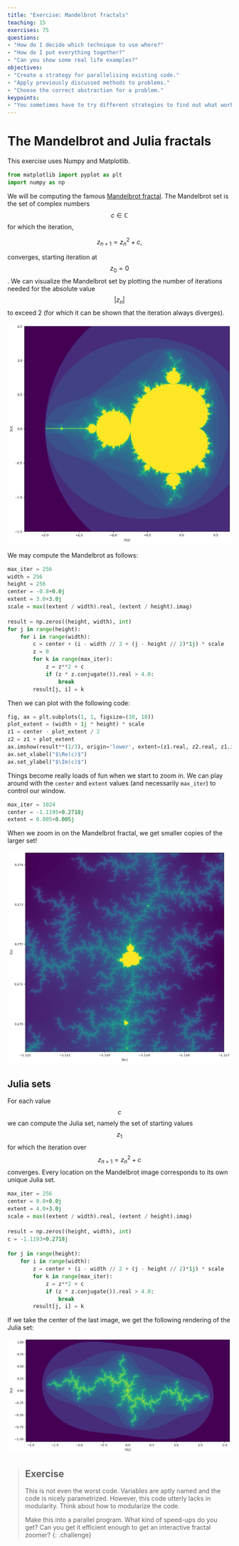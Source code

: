```yaml
---
title: "Exercise: Mandelbrot fractals"
teaching: 15
exercises: 75
questions:
- "How do I decide which technique to use where?"
- "How do I put everything together?"
- "Can you show some real life examples?"
objectives:
- "Create a strategy for parallelising existing code."
- "Apply previously discussed methods to problems."
- "Choose the correct abstraction for a problem."
keypoints:
- "You sometimes have to try different strategies to find out what works best."
---
```


<script type="text/javascript" async
  src="https://cdnjs.cloudflare.com/ajax/libs/mathjax/2.7.5/MathJax.js?config=TeX-MML-AM_CHTML">
</script>

# The Mandelbrot and Julia fractals

This exercise uses Numpy and Matplotlib.

```python
from matplotlib import pyplot as plt
import numpy as np
```

We will be computing the famous [Mandelbrot
fractal](https://en.wikipedia.org/wiki/Mandelbrot_fractal). The Mandelbrot set is the set of complex
numbers $$c \in \mathbb{C}$$ for which the iteration,

$$z_{n+1} = z_n^2 + c,$$

converges, starting iteration at $$z_0 = 0$$. We can visualize the Mandelbrot set by plotting the
number of iterations needed for the absolute value $$|z_n|$$ to exceed 2 (for which it can be shown
that the iteration always diverges).

![The whole Mandelbrot set](../fig/mandelbrot-all.png)

We may compute the Mandelbrot as follows:

```python
max_iter = 256
width = 256
height = 256
center = -0.8+0.0j
extent = 3.0+3.0j
scale = max((extent / width).real, (extent / height).imag)

result = np.zeros((height, width), int)
for j in range(height):
    for i in range(width):
        c = center + (i - width // 2 + (j - height // 2)*1j) * scale
        z = 0
        for k in range(max_iter):
            z = z**2 + c
            if (z * z.conjugate()).real > 4.0:
                break
        result[j, i] = k
```

Then we can plot with the following code:

```python
fig, ax = plt.subplots(1, 1, figsize=(10, 10))
plot_extent = (width + 1j * height) * scale
z1 = center - plot_extent / 2
z2 = z1 + plot_extent
ax.imshow(result**(1/3), origin='lower', extent=(z1.real, z2.real, z1.imag, z2.imag))
ax.set_xlabel("$\Re(c)$")
ax.set_ylabel("$\Im(c)$")
```

Things become really loads of fun when we start to zoom in. We can play around with the `center` and
`extent` values (and necessarily `max_iter`) to control our window.

```python
max_iter = 1024
center = -1.1195+0.2718j
extent = 0.005+0.005j
```

When we zoom in on the Mandelbrot fractal, we get smaller copies of the larger set!

![Zoom in on Mandelbrot set](../fig/mandelbrot-1.png)

## Julia sets
For each value $$c$$ we can compute the Julia set, namely the set of starting values $$z_1$$ for
which the iteration over $$z_{n+1}=z_n^2 + c$$ converges. Every location on the Mandelbrot image
corresponds to its own unique Julia set.

```python
max_iter = 256
center = 0.0+0.0j
extent = 4.0+3.0j
scale = max((extent / width).real, (extent / height).imag)

result = np.zeros((height, width), int)
c = -1.1193+0.2718j

for j in range(height):
    for i in range(width):
        z = center + (i - width // 2 + (j - height // 2)*1j) * scale
        for k in range(max_iter):
            z = z**2 + c
            if (z * z.conjugate()).real > 4.0:
                break
        result[j, i] = k
```

If we take the center of the last image, we get the following rendering of the Julia set:

![Example of a Julia set](../fig/julia-1.png)

> ## Exercise
> This is not even the worst code. Variables are aptly named and the code is nicely parametrized.
> However, this code utterly lacks in modularity. Think about how to modularize the code.
>
> Make this into a parallel program. What kind of speed-ups do you get? Can you get it efficient
> enough to get an interactive fractal zoomer?
{: .challenge}
